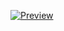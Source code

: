 [![Preview](https://api.microlink.io/?url=https://new-davod-es.vercel.app&screenshot=true&meta=false&embed=screenshot.url)](https://new-davod-es.vercel.app)